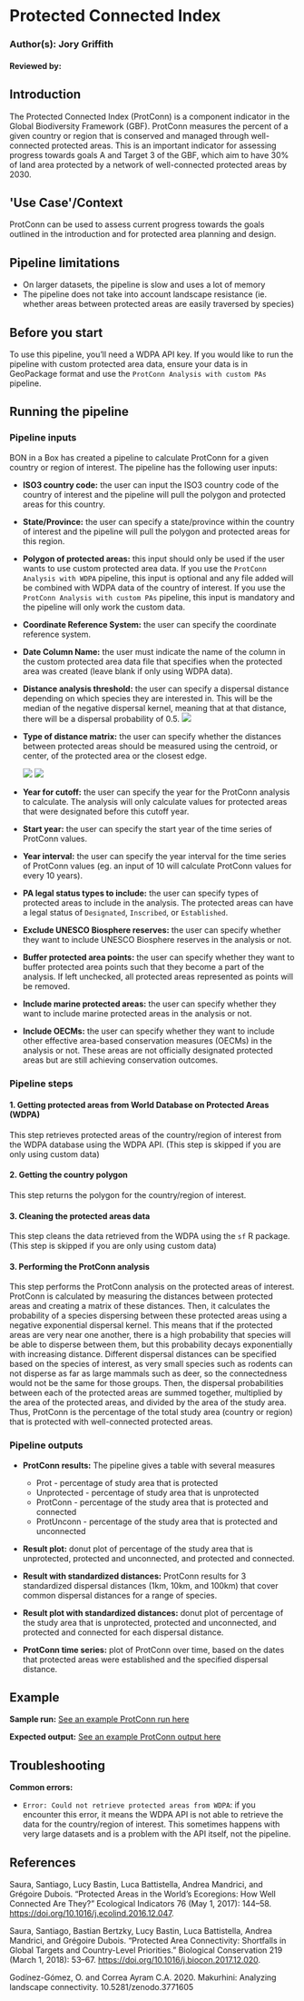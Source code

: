 # Protected Connected Index
### Author(s): Jory Griffith
#### Reviewed by:

## Introduction

The Protected Connected Index (ProtConn) is a component indicator in the Global Biodiversity Framework (GBF). ProtConn measures the percent of a given country or region that is conserved and managed through well-connected protected areas. This is an important indicator for assessing progress towards goals A and Target 3 of the GBF, which aim to have 30% of land area protected by a network of well-connected protected areas by 2030.

## 'Use Case'/Context

ProtConn can be used to assess current progress towards the goals outlined in the introduction and for protected area planning and design.

## Pipeline limitations

- On larger datasets, the pipeline is slow and uses a lot of memory
- The pipeline does not take into account landscape resistance (ie. whether areas between protected areas are easily traversed by species)

## Before you start

To use this pipeline, you’ll need a WDPA API key. If you would like to run the pipeline with custom protected area data, ensure your data is in GeoPackage format and use the `ProtConn Analysis with custom PAs` pipeline.

## Running the pipeline

### Pipeline inputs

BON in a Box has created a pipeline to calculate ProtConn for a given country or region of interest. The pipeline has the following user inputs:

- **ISO3 country code:** the user can input the ISO3 country code of the country of interest and the pipeline will pull the polygon and protected areas for this country.

- **State/Province:** the user can specify a state/province within the country of interest and the pipeline will pull the polygon and protected areas for this region.

- **Polygon of protected areas:** this input should only be used if the user wants to use custom protected area data. If you use the `ProtConn Analysis with WDPA` pipeline, this input is optional and any file added will be combined with WDPA data of the country of interest. If you use the `ProtConn Analysis with custom PAs` pipeline, this input is mandatory and the pipeline will only work the custom data.

- **Coordinate Reference System:** the user can specify the coordinate reference system.

- **Date Column Name:** the user must indicate the name of the column in the custom protected area data file that specifies when the protected area was created (leave blank if only using WDPA data).

- **Distance analysis threshold:** the user can specify a dispersal distance depending on which species they are interested in. This will be the median of the negative dispersal kernel, meaning that at that distance, there will be a dispersal probability of 0.5.
  ![](images/Image17.png)

- **Type of distance matrix:** the user can specify whether the distances between protected areas should be measured using the centroid, or center, of the protected area or the closest edge.

  ![](images/Image18.PNG)
  ![](images/Image19.PNG)
- **Year for cutoff:** the user can specify the year for the ProtConn analysis to calculate. The analysis will only calculate values for protected areas that were designated before this cutoff year.

- **Start year:** the user can specify the start year of the time series of ProtConn values.

- **Year interval:** the user can specify the year interval for the time series of ProtConn values (eg. an input of 10 will calculate ProtConn values for every 10 years).

- **PA legal status types to include:** the user can specify types of protected areas to include in the analysis. The protected areas can have a legal status of `Designated`, `Inscribed`, or `Established`.

- **Exclude UNESCO Biosphere reserves:** the user can specify whether they want to include UNESCO Biosphere reserves in the analysis or not.

- **Buffer protected area points:** the user can specify whether they want to buffer protected area points such that they become a part of the analysis. If left unchecked, all protected areas represented as points will be removed.

- **Include marine protected areas:** the user can specify whether they want to include marine protected areas in the analysis or not.

- **Include OECMs:** the user can specify whether they want to include other effective area-based conservation measures (OECMs) in the analysis or not. These areas are not officially designated protected areas but are still achieving conservation outcomes.

### Pipeline steps

#### **1. Getting protected areas from World Database on Protected Areas (WDPA)**

This step retrieves protected areas of the country/region of interest from the WDPA database using the WDPA API. (This step is skipped if you are only using custom data)

#### **2. Getting the country polygon**

This step returns the polygon for the country/region of interest.

#### **3. Cleaning the protected areas data**

This step cleans the data retrieved from the WDPA using the `sf` R package. (This step is skipped if you are only using custom data)

#### **3. Performing the ProtConn analysis**

This step performs the ProtConn analysis on the protected areas of interest. ProtConn is calculated by measuring the distances between protected areas and creating a matrix of these distances. Then, it calculates the probability of a species dispersing between these protected areas using a negative exponential dispersal kernel. This means that if the protected areas are very near one another, there is a high probability that species will be able to disperse between them, but this probability decays exponentially with increasing distance. Different dispersal distances can be specified based on the species of interest, as very small species such as rodents can not disperse as far as large mammals such as deer, so the connectedness would not be the same for those groups. Then, the dispersal probabilities between each of the protected areas are summed together, multiplied by the area of the protected areas, and divided by the area of the study area. Thus, ProtConn is the percentage of the total study area (country or region) that is protected with well-connected protected areas.

### Pipeline outputs

- **ProtConn results:** The pipeline gives a table with several measures
  - Prot - percentage of study area that is protected
  - Unprotected - percentage of study area that is unprotected
  - ProtConn - percentage of the study area that is protected and connected
  - ProtUnconn - percentage of the study area that is protected and unconnected

- **Result plot:** donut plot of percentage of the study area that is unprotected, protected and unconnected, and protected and connected.

- **Result with standardized distances:** ProtConn results for 3 standardized dispersal distances (1km, 10km, and 100km) that cover common dispersal distances for a range of species.

- **Result plot with standardized distances:** donut plot of percentage of the study area that is unprotected, protected and unconnected, and protected and connected for each dispersal distance.

- **ProtConn time series:** plot of ProtConn over time, based on the dates that protected areas were established and the specified dispersal distance.

## Example

**Sample run:** [See an example ProtConn run here](https://pipelines-results.geobon.org/pipeline-form/Protconn-pipeline%3EProtConn_pipeline/1809e8c81dd453dd652d7904224e6522)

**Expected output:** [See an example ProtConn output here](https://pipelines-results.geobon.org/viewer/Protconn-pipeline%3EProtConn_pipeline%3E1809e8c81dd453dd652d7904224e6522)

## Troubleshooting

**Common errors:**

- `Error: Could not retrieve protected areas from WDPA`: if you encounter this error, it means the WDPA API is not able to retrieve the data for the country/region of interest. This sometimes happens with very large datasets and is a problem with the API itself, not the pipeline.

## References

Saura, Santiago, Lucy Bastin, Luca Battistella, Andrea Mandrici, and Grégoire Dubois. “Protected Areas in the World’s Ecoregions: How Well Connected Are They?” Ecological Indicators 76 (May 1, 2017): 144–58. https://doi.org/10.1016/j.ecolind.2016.12.047.

Saura, Santiago, Bastian Bertzky, Lucy Bastin, Luca Battistella, Andrea Mandrici, and Grégoire Dubois. “Protected Area Connectivity: Shortfalls in Global Targets and Country-Level Priorities.” Biological Conservation 219 (March 1, 2018): 53–67. https://doi.org/10.1016/j.biocon.2017.12.020.

Godínez-Gómez, O. and Correa Ayram C.A. 2020. Makurhini: Analyzing landscape connectivity. 10.5281/zenodo.3771605


